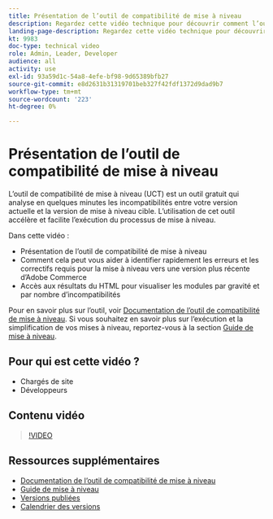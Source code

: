 ```yaml
---
title: Présentation de l’outil de compatibilité de mise à niveau
description: Regardez cette vidéo technique pour découvrir comment l’outil de compatibilité de mise à niveau peut faciliter, réduire le coût et accélérer votre prochaine mise à niveau.
landing-page-description: Regardez cette vidéo technique pour découvrir comment l’outil de compatibilité de mise à niveau peut faciliter, réduire le coût et accélérer votre prochaine mise à niveau.
kt: 9983
doc-type: technical video
role: Admin, Leader, Developer
audience: all
activity: use
exl-id: 93a59d1c-54a8-4efe-bf98-9d65389bfb27
source-git-commit: e8d2631b31319701beb327f42fdf1372d9dad9b7
workflow-type: tm+mt
source-wordcount: '223'
ht-degree: 0%

---
```


# Présentation de l’outil de compatibilité de mise à niveau

L’outil de compatibilité de mise à niveau (UCT) est un outil gratuit qui analyse en quelques minutes les incompatibilités entre votre version actuelle et la version de mise à niveau cible. L’utilisation de cet outil accélère et facilite l’exécution du processus de mise à niveau.

Dans cette vidéo :

- Présentation de l’outil de compatibilité de mise à niveau
- Comment cela peut vous aider à identifier rapidement les erreurs et les correctifs requis pour la mise à niveau vers une version plus récente d’Adobe Commerce
- Accès aux résultats du HTML pour visualiser les modules par gravité et par nombre d’incompatibilités

Pour en savoir plus sur l’outil, voir [Documentation de l’outil de compatibilité de mise à niveau](https://experienceleague.adobe.com/docs/commerce-operations/upgrade-guide/upgrade-compatibility-tool/overview.html?lang=en). Si vous souhaitez en savoir plus sur l’exécution et la simplification de vos mises à niveau, reportez-vous à la section [Guide de mise à niveau](https://experienceleague.adobe.com/docs/commerce-operations/upgrade-guide/overview.html).

## Pour qui est cette vidéo ?

- Chargés de site
- Développeurs

## Contenu vidéo

>[!VIDEO](https://video.tv.adobe.com/v/341245?quality=12&learn=on)

## Ressources supplémentaires

- [Documentation de l’outil de compatibilité de mise à niveau](https://experienceleague.adobe.com/docs/commerce-operations/upgrade-guide/upgrade-compatibility-tool/overview.html?lang=en)
- [Guide de mise à niveau](https://experienceleague.adobe.com/docs/commerce-operations/upgrade-guide/overview.html)
- [Versions publiées](https://experienceleague.adobe.com/docs/commerce-operations/release/versions.html)
- [Calendrier des versions](https://experienceleague.adobe.com/docs/commerce-operations/release/planning/schedule.html)
